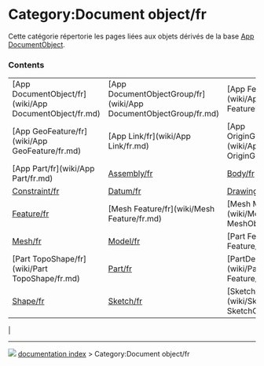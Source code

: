 # Category:Document object/fr
Cette catégorie répertorie les pages liées aux objets dérivés de la base [App DocumentObject](App_DocumentObject/fr.md).

### Contents

|     |     |     |
| --- | --- | --- |
| [App DocumentObject/fr](wiki/App DocumentObject/fr.md) | [App DocumentObjectGroup/fr](wiki/App DocumentObjectGroup/fr.md) | [App FeaturePython/fr](wiki/App FeaturePython/fr.md) |
| [App GeoFeature/fr](wiki/App GeoFeature/fr.md) | [App Link/fr](wiki/App Link/fr.md) | [App OriginGroupExtension/fr](wiki/App OriginGroupExtension/fr.md) |
| [App Part/fr](wiki/App Part/fr.md) | [Assembly/fr](wiki/Assembly/fr.md) | [Body/fr](wiki/Body/fr.md) |
| [Constraint/fr](wiki/Constraint/fr.md) | [Datum/fr](wiki/Datum/fr.md) | [Drawing/fr](wiki/Drawing/fr.md) |
| [Feature/fr](wiki/Feature/fr.md) | [Mesh Feature/fr](wiki/Mesh Feature/fr.md) | [Mesh MeshObject/fr](wiki/Mesh MeshObject/fr.md) |
| [Mesh/fr](wiki/Mesh/fr.md) | [Model/fr](wiki/Model/fr.md) | [Part Feature/fr](wiki/Part Feature/fr.md) |
| [Part TopoShape/fr](wiki/Part TopoShape/fr.md) | [Part/fr](wiki/Part/fr.md) | [PartDesign Feature/fr](wiki/PartDesign Feature/fr.md) |
| [Shape/fr](wiki/Shape/fr.md) | [Sketch/fr](wiki/Sketch/fr.md) | [Sketcher SketchObject/fr](wiki/Sketcher SketchObject/fr.md) |
|



---
![](images/Right_arrow.png) [documentation index](../README.md) > Category:Document object/fr
